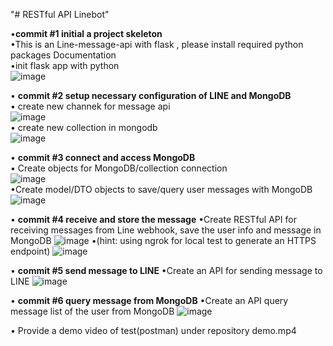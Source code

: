 "# RESTful API Linebot" 

•**commit #1 initial a project skeleton**  
  •This is an Line-message-api with flask , please install required python packages Documentation    
  •init flask app with python  
![image](https://github.com/YiChe0703/RESTful-API-Linebot/assets/80759343/56edd7d7-fc22-41b1-9cd8-e0f29b86e3ae)  
  
  
• **commit #2 setup necessary configuration of LINE and MongoDB**  
  • create new channek for message api  
![image](https://github.com/YiChe0703/RESTful-API-Linebot/assets/80759343/5d20d5af-5f02-4033-b4a4-220f6e8102b9)  
  • create new collection in mongodb   
![image](https://github.com/YiChe0703/RESTful-API-Linebot/assets/80759343/c92f07f6-4e85-46ad-a993-296bb58bcb0e)  


• **commit #3 connect and access MongoDB**   
  • Create objects for MongoDB/collection connection   
![image](https://github.com/YiChe0703/RESTful-API-Linebot/assets/80759343/a50a66fc-011c-4837-aab0-eab35745ca36)  
  •Create model/DTO objects to save/query user messages with MongoDB    
![image](https://github.com/YiChe0703/RESTful-API-Linebot/assets/80759343/6ec166cc-3278-4753-b5e1-c16a78a6ffd4)  


• **commit #4 receive and store the message**
  •Create RESTful API for receiving messages from Line webhook, save the user info and message in MongoDB 
  ![image](https://github.com/YiChe0703/RESTful-API-Linebot/assets/80759343/7f237e16-5458-4e90-9f5e-5f668faf7960)
  •(hint: using ngrok for local test to generate an HTTPS endpoint)
  ![image](https://github.com/YiChe0703/RESTful-API-Linebot/assets/80759343/5fe6663e-6796-4777-a4ee-ba91268beefa)


• **commit #5 send message to LINE** 
  •Create an API for sending message to LINE 
![image](https://github.com/YiChe0703/RESTful-API-Linebot/assets/80759343/8159579a-9718-4304-8071-b293c21f5df4)


• **commit #6 query message from MongoDB** 
  •Create an API query message list of the user from MongoDB 
  ![image](https://github.com/YiChe0703/RESTful-API-Linebot/assets/80759343/bb4bd8c5-7a6c-4039-8916-8fb050d01dbe)

• Provide a demo video of test(postman) under repository demo.mp4
